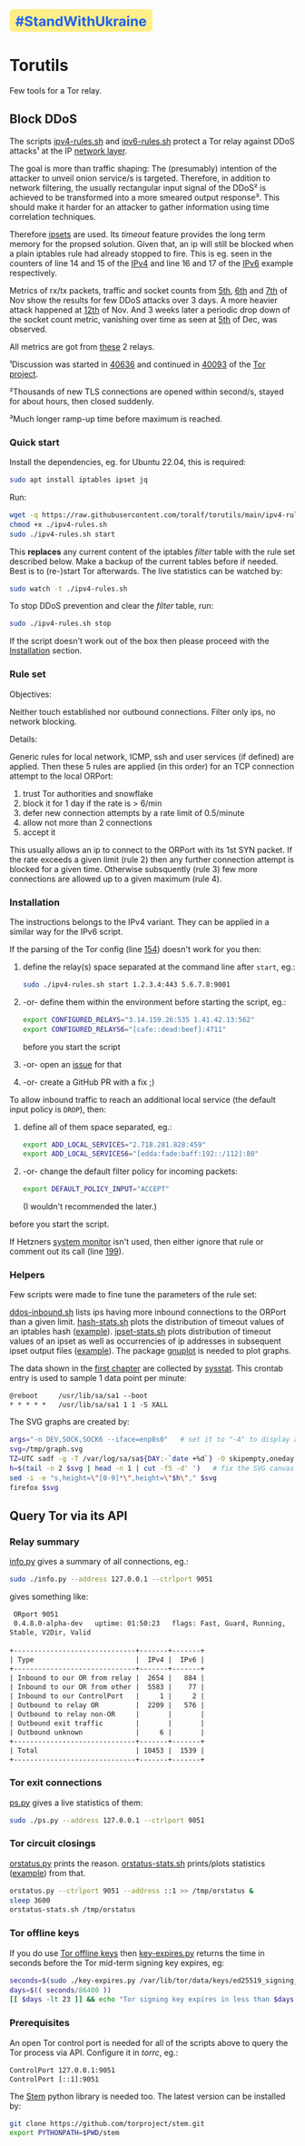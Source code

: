[![StandWithUkraine](https://raw.githubusercontent.com/vshymanskyy/StandWithUkraine/main/badges/StandWithUkraine.svg)](https://github.com/vshymanskyy/StandWithUkraine/blob/main/docs/README.md)

# Torutils

Few tools for a Tor relay.

## Block DDoS

The scripts [ipv4-rules.sh](./ipv4-rules.sh) and [ipv6-rules.sh](./ipv6-rules.sh) protect a Tor relay
against DDoS attacks¹ at the IP [network layer](https://upload.wikimedia.org/wikipedia/commons/3/37/Netfilter-packet-flow.svg).

The goal is more than traffic shaping:
The (presumably) intention of the attacker to unveil onion service/s is targeted.
Therefore, in addition to network filtering, the usually rectangular input signal of the DDoS²
is achieved to be transformed into a more smeared output response³.
This should make it harder for an attacker to gather information using time correlation techniques.

Therefore [ipsets](https://ipset.netfilter.org) are used.
Its _timeout_ feature provides the long term memory for the propsed solution.
Given that, an ip will still be blocked when a plain iptables rule had already stopped to fire.
This is eg. seen in the counters of line 14 and 15 of the [IPv4](./doc/iptables-L.txt#L14)
and line 16 and 17 of the [IPv6](./doc/ip6tables-L.txt#L16) example respectively.

Metrics of rx/tx packets, traffic and socket counts from [5th](./doc/network-metric-Nov-5th.svg),
[6th](./doc/network-metric-Nov-6th.svg) and [7th](./doc/network-metric-Nov-7th.svg) of Nov
show the results for few DDoS attacks over 3 days.
A more heavier attack happened at [12th](./doc/network-metric-Nov-12th.svg) of Nov.
And 3 weeks later a periodic drop down of the socket count metric, vanishing over time as seen at
[5th](./doc/network-metric-Dec-05th.svg) of Dec, was observed.

All metrics are got from [these](https://metrics.torproject.org/rs.html#search/65.21.94.13) 2 relays.

¹Discussion was started in [40636](https://gitlab.torproject.org/tpo/core/tor/-/issues/40636) and
continued in [40093](https://gitlab.torproject.org/tpo/community/support/-/issues/40093#note_2841393)
of the [Tor project](https://www.torproject.org/).

²Thousands of new TLS connections are opened within second/s, stayed for about hours, then closed suddenly.

³Much longer ramp-up time before maximum is reached.

### Quick start

Install the dependencies, eg. for Ubuntu 22.04, this is required:

```bash
sudo apt install iptables ipset jq
```

Run:

```bash
wget -q https://raw.githubusercontent.com/toralf/torutils/main/ipv4-rules.sh -O ipv4-rules.sh
chmod +x ./ipv4-rules.sh
sudo ./ipv4-rules.sh start
```

This **replaces** any current content of the iptables _filter_ table with the rule set described below.
Make a backup of the current tables before if needed.
Best is to (re-)start Tor afterwards.
The live statistics can be watched by:

```bash
sudo watch -t ./ipv4-rules.sh
```

To stop DDoS prevention and clear the _filter_ table, run:

```bash
sudo ./ipv4-rules.sh stop
```

If the script doesn't work out of the box then please proceed with the [Installation](#installation) section.

### Rule set

Objectives:

Neither touch established nor outbound connections.
Filter only ips, no network blocking.

Details:

Generic rules for local network, ICMP, ssh and user services (if defined) are applied.
Then these 5 rules are applied (in this order) for an TCP connection attempt to the local ORPort:

1. trust Tor authorities and snowflake
1. block it for 1 day if the rate is > 6/min
1. defer new connection attempts by a rate limit of 0.5/minute
1. allow not more than 2 connections
1. accept it

This usually allows an ip to connect to the ORPort with its 1st SYN packet.
If the rate exceeds a given limit (rule 2) then any further connection attempt is blocked for a given time.
Otherwise subsquently (rule 3) few more connections are allowed up to a given maximum (rule 4).

### Installation

The instructions belongs to the IPv4 variant.
They can be applied in a similar way for the IPv6 script.

If the parsing of the Tor config (line [154](ipv4-rules.sh#L154)) doesn't work for you then:

1. define the relay(s) space separated at the command line after `start`, eg.:

    ```bash
    sudo ./ipv4-rules.sh start 1.2.3.4:443 5.6.7.8:9001
    ```

1. -or- define them within the environment before starting the script, eg.:

    ```bash
    export CONFIGURED_RELAYS="3.14.159.26:535 1.41.42.13:562"
    export CONFIGURED_RELAYS6="[cafe::dead:beef]:4711"
    ```

    before you start the script

1. -or- open an [issue](https://github.com/toralf/torutils/issues) for that

1. -or- create a GitHub PR with a fix ;)

To allow inbound traffic to reach an additional local service (the default input policy is `DROP`),
then:

1. define all of them space separated, eg.:

    ```bash
    export ADD_LOCAL_SERVICES="2.718.281.828:459"
    export ADD_LOCAL_SERVICES6="[edda:fade:baff:192::/112]:80"
    ```

1. -or- change the default filter policy for incoming packets:

    ```bash
    export DEFAULT_POLICY_INPUT="ACCEPT"
    ```

    (I wouldn't recommended the later.)

before you start the script.

If Hetzners [system monitor](https://docs.hetzner.com/robot/dedicated-server/security/system-monitor/) isn't used,
then either ignore that rule or comment out its call (line [199](ipv4-rules.sh#L199)).

### Helpers

Few scripts were made to fine tune the parameters of the rule set:

[ddos-inbound.sh](./ddos-inbound.sh) lists ips having more inbound connections to the ORPort than a given limit.
[hash-stats.sh](./hash-stats.sh) plots the distribution of timeout values of an iptables hash ([example](./doc/hash-stats.sh.txt)).
[ipset-stats.sh](./ipset-stats.sh) plots distribution of timeout values of an ipset as well as occurrencies of ip addresses in subsequent ipset output files ([example](./doc/ipset-stats.sh.txt)).
The package [gnuplot](http://www.gnuplot.info/) is needed to plot graphs.

The data shown in the [first chapter](#block-ddos) are collected by [sysstat]((http://sebastien.godard.pagesperso-orange.fr/)).
This crontab entry is used to sample 1 data point per minute:

```crontab
@reboot     /usr/lib/sa/sa1 --boot
* * * * *   /usr/lib/sa/sa1 1 1 -S XALL
```

The SVG graphs are created by:

```bash
args="-n DEV,SOCK,SOCK6 --iface=enp8s0"   # set it to "-A" to display all collected metrics
svg=/tmp/graph.svg
TZ=UTC sadf -g -T /var/log/sa/sa${DAY:-`date +%d`} -O skipempty,oneday -- $args > $svg
h=$(tail -n 2 $svg | head -n 1 | cut -f5 -d' ')   # fix the SVG canvas size
sed -i -e "s,height=\"[0-9]*\",height=\"$h\"," $svg
firefox $svg
```

## Query Tor via its API

### Relay summary

[info.py](./info.py) gives a summary of all connections, eg.:

```bash
sudo ./info.py --address 127.0.0.1 --ctrlport 9051
```

gives something like:

```console
 ORport 9051
 0.4.8.0-alpha-dev   uptime: 01:50:23   flags: Fast, Guard, Running, Stable, V2Dir, Valid

+------------------------------+-------+-------+
| Type                         |  IPv4 |  IPv6 |
+------------------------------+-------+-------+
| Inbound to our OR from relay |  2654 |   884 |
| Inbound to our OR from other |  5583 |    77 |
| Inbound to our ControlPort   |     1 |     2 |
| Outbound to relay OR         |  2209 |   576 |
| Outbound to relay non-OR     |       |       |
| Outbound exit traffic        |       |       |
| Outbound unknown             |     6 |       |
+------------------------------+-------+-------+
| Total                        | 10453 |  1539 |
+------------------------------+-------+-------+
```

### Tor exit connections

[ps.py](./ps.py) gives a live statistics of them:

```bash
sudo ./ps.py --address 127.0.0.1 --ctrlport 9051
```

### Tor circuit closings

[orstatus.py](./orstatus.py) prints the reason.
[orstatus-stats.sh](./orstatus-stats.sh) prints/plots statistics ([example](./doc/orstatus-stats.sh.txt)) from that.

```bash
orstatus.py --ctrlport 9051 --address ::1 >> /tmp/orstatus &
sleep 3600
orstatus-stats.sh /tmp/orstatus
```

### Tor offline keys

If you do use [Tor offline keys](https://support.torproject.org/relay-operators/offline-ed25519/)
then [key-expires.py](./key-expires.py) returns the time in seconds before the Tor mid-term signing key expires, eg:

```bash
seconds=$(sudo ./key-expires.py /var/lib/tor/data/keys/ed25519_signing_cert)
days=$(( seconds/86400 ))
[[ $days -lt 23 ]] && echo "Tor signing key expires in less than $days day(s)"
```

### Prerequisites

An open Tor control port is needed for all of the scripts above to query the Tor process via API.
Configure it in _torrc_, eg.:

```console
ControlPort 127.0.0.1:9051
ControlPort [::1]:9051
```

The [Stem](https://stem.torproject.org/index.html) python library is needed too.
The latest version can be installed by:

```bash
git clone https://github.com/torproject/stem.git
export PYTHONPATH=$PWD/stem
```
